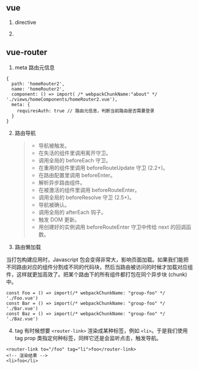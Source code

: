 ## vue

1. directive

2.

## vue-router

1. meta 路由元信息

```
{
  path: 'homeRouter2',
  name: 'homeRouter2',
  component: () => import( /* webpackChunkName:"about" */ './views/homeComponents/homeRouter2.vue'),
  meta: {
    requiresAuth: true // 路由元信息，判断当前路由是否需要登录
  }
}
```

2. 路由导航

   > - 导航被触发。
   > - 在失活的组件里调用离开守卫。
   > - 调用全局的 beforeEach 守卫。
   > - 在重用的组件里调用 beforeRouteUpdate 守卫 (2.2+)。
   > - 在路由配置里调用 beforeEnter。
   > - 解析异步路由组件。
   > - 在被激活的组件里调用 beforeRouteEnter。
   > - 调用全局的 beforeResolve 守卫 (2.5+)。
   > - 导航被确认。
   > - 调用全局的 afterEach 钩子。
   > - 触发 DOM 更新。
   > - 用创建好的实例调用 beforeRouteEnter 守卫中传给 next 的回调函数。

3. 路由懒加载

当打包构建应用时，Javascript 包会变得非常大，影响页面加载。如果我们能把不同路由对应的组件分割成不同的代码块，然后当路由被访问的时候才加载对应组件，这样就更加高效了。把某个路由下的所有组件都打包在同个异步块 (chunk) 中。

```
const Foo = () => import(/* webpackChunkName: "group-foo" */ './Foo.vue')
const Bar = () => import(/* webpackChunkName: "group-foo" */ './Bar.vue')
const Baz = () => import(/* webpackChunkName: "group-foo" */ './Baz.vue')
```

4. tag
   有时候想要 `<router-link>` 渲染成某种标签，例如 `<li>`。于是我们使用 tag prop 类指定何种标签，同样它还是会监听点击，触发导航。

```
<router-link to="/foo" tag="li">foo</router-link>
<!-- 渲染结果 -->
<li>foo</li>
```
